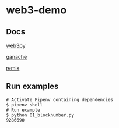 # web3-demo

## Docs
[web3py](https://web3py.readthedocs.io/en/stable/quickstart.html)

[ganache](https://www.trufflesuite.com/ganache)

[remix](https://remix.ethereum.org)

## Run examples
```
# Activate Pipenv containing dependencies
$ pipenv shell
# Run example
$ python 01_blocknumber.py
9286690
```

